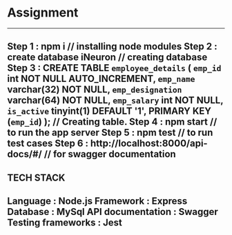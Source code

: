 # Assignment
------------
Step 1 : npm i // installing node modules
Step 2 : create database iNeuron // creating database
Step 3 : CREATE TABLE `employee_details` (  `emp_id` int NOT NULL AUTO_INCREMENT,  `emp_name` varchar(32) NOT NULL,  `emp_designation` varchar(64) NOT NULL,  `emp_salary` int NOT NULL,  `is_active` tinyint(1) DEFAULT '1',  PRIMARY KEY (`emp_id`) ); // Creating table.
Step 4 : npm start // to run the app server
Step 5 : npm test // to run test cases
Step 6 : http://localhost:8000/api-docs/#/ // for swagger documentation
-----------------------------------------------------------------------

TECH STACK
-----------
Language : Node.js
Framework : Express
Database : MySql
API documentation : Swagger
Testing frameworks : Jest
-------------------------
